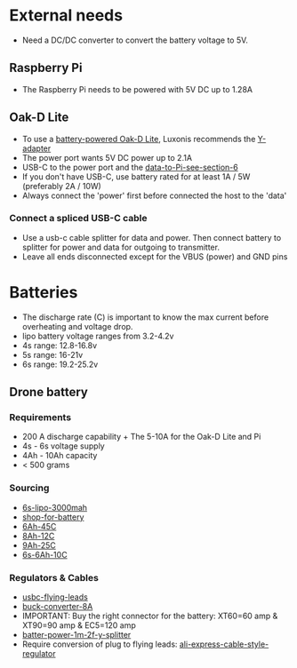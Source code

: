 # External needs
* Need a DC/DC converter to convert the battery voltage to 5V.
## Raspberry Pi
* The Raspberry Pi needs to be powered with 5V DC up to 1.28A
## Oak-D Lite
* To use a [battery-powered Oak-D Lite](https://discuss.luxonis.com/d/1767-powering-oak-d-lite), Luxonis recommends the [Y-adapter](https://docs.luxonis.com/projects/hardware/en/latest/pages/DM6010/#y-adapter)
* The power port wants 5V DC power up to 2.1A
* USB-C to the power port and the [data-to-Pi-see-section-6](https://github.com/luxonis/depthai-hardware/blob/master/DM9095_OAK-D-LITE_DepthAI_USB3C/Datasheet/OAK-D-Lite_Datasheet.pdf)
* If you don't have USB-C, use battery rated for at least 1A / 5W (preferably 2A / 10W)
* Always connect the 'power' first before connected the host to the 'data'
### Connect a spliced USB-C cable
* Use a usb-c cable splitter for data and power. Then connect battery to splitter for power and data for outgoing to transmitter.
* Leave all ends disconnected except for the VBUS (power) and GND pins

# Batteries
* The discharge rate (C) is important to know the max current before overheating and voltage drop.
* lipo battery voltage ranges from 3.2-4.2v
* 4s range: 12.8-16.8v
* 5s range: 16-21v
* 6s range: 19.2-25.2v
## Drone battery
### Requirements
* 200 A discharge capability + The 5-10A for the Oak-D Lite and Pi
* 4s - 6s voltage supply
* 4Ah - 10Ah capacity
* < 500 grams
### Sourcing
* [6s-lipo-3000mah](https://rc-innovations.es/shop/lipo-6s-22-2v-3000mah-60c-b-60c-3000-6s1p-gens-ace?category=356&attrib=&attrib=22-188&attrib=#attr=2817,1936,2891)
* [shop-for-battery](https://rc-innovations.es/shop/category/LiPo-batteries-6s-22-2V-high-quality?category=356&search=&attrib=&attrib=)
* [6Ah-45C](https://rc-innovations.es/gens-ace-6s-22-2v-6000mah-45c-ec5-connector-lipo-battery?category=356&attrib=&attrib=22-112&attrib=) 
* [8Ah-12C](https://hobbyking.com/de_de/turnigy-high-capacity-battery-8000mah-6s-12c-drone-lipo-pack-xt90.html?___store=de_de)
* [9Ah-25C](https://rc-innovations.es/lipo-gens-ace-tattu-6s-9000mah-25c-22-2v?category=356&attrib=&attrib=22-85&attrib=)
* [6s-6Ah-10C](https://de.aliexpress.com/item/1005005574098144.html)
### Regulators & Cables
* [usbc-flying-leads](https://www.reichelt.at/at/de/usb-c-stecker-auf-freie-enden-sw-20-cm-usb-c-awg22-20-p292505.html)
* [buck-converter-8A](https://www.deliversafev.com/voltage-regulator-buck-converter-8a100w-dc4540v-step-down-volt-convert-module-p-127431.htm)
* IMPORTANT: Buy the right connector for the battery: XT60=60 amp & XT90=90 amp & EC5=120 amp
* [batter-power-1m-2f-y-splitter](https://de.aliexpress.com/i/32845175528.html?gatewayAdapt=glo2deu)
* Require conversion of plug to flying leads: [ali-express-cable-style-regulator](https://de.aliexpress.com/item/1005004462440542.html?gatewayAdapt=glo2deu)